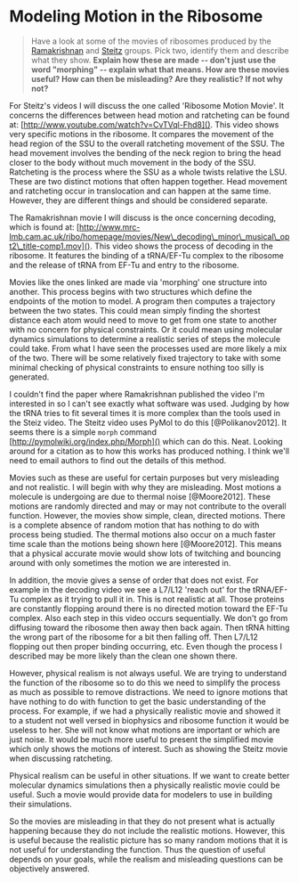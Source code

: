 # Modeling Motion in the Ribosome #

> Have a look at some of the movies of ribosomes produced by the
> [Ramakrishnan](http://www.mrc-lmb.cam.ac.uk/ribo/homepage/mov_and_overview.html)
> and [Steitz](http://www.yale.edu/steitz/movies.html) groups. Pick two,
> identify them and describe what they show. __Explain how these are made --
> don't just use the word "morphing" -- explain what that means. How are these
> movies useful? How can then be misleading? Are they realistic? If not why not?__

For Steitz's videos I will discuss the one called 'Ribosome Motion Movie'. It
concerns the differences between head motion and ratcheting can be found at:
[http://www.youtube.com/watch?v=CvTVql-Fhd8](). This video shows very specific
motions in the ribosome. It compares the movement of the head region of the SSU
to the overall ratcheting movement of the SSU. The head movement involves the
bending of the neck region to bring the head closer to the body without much
movement in the body of the SSU. Ratcheting is the process where the SSU as a
whole twists relative the LSU. These are two distinct motions that often
happen together. Head movement and ratcheting occur in translocation and can
happen at the same time. However, they are different things and should be
considered separate.

The Ramakrishnan movie I will discuss is the once concerning decoding, which is
found at:
[http://www.mrc-lmb.cam.ac.uk/ribo/homepage/movies/New\_decoding\_minor\_musical\_opt2\_title-comp1.mov]().
This video shows the process of decoding in the ribosome. It features the
binding of a tRNA/EF-Tu complex to the ribosome and the release of tRNA from
EF-Tu and entry to the ribosome.

Movies like the ones linked are made via 'morphing' one structure into another.
This process begins with two structures which define the endpoints of the motion
to model. A program then computes a trajectory between the two states. This
could mean simply finding the shortest distance each atom would need to move to
get from one state to another with no concern for physical constraints. Or it
could mean using molecular dynamics simulations to determine a realistic series
of steps the molecule could take. From what I have seen the processes used are
more likely a mix of the two.  There will be some relatively fixed trajectory to
take with some minimal checking of physical constraints to ensure nothing too
silly is generated.

I couldn't find the paper where Ramakrishnan published the video I'm interested
in so I can't see exactly what software was used. Judging by how the tRNA tries
to fit several times it is more complex than the tools used in the Steiz video.
The Steitz video uses PyMol to do this [@Polikanov2012]. It seems there is a
simple `morph` command [http://pymolwiki.org/index.php/Morph]() which can do
this. Neat. Looking around for a citation as to how this works has produced
nothing. I think we'll need to email authors to find out the details of this
method.

Movies such as these are useful for certain purposes but very misleading and not
realistic. I will begin with why they are misleading. Most motions a molecule is
undergoing are due to thermal noise [@Moore2012]. These motions are randomly
directed and may or may not contribute to the overall function. However, the
movies show simple, clean, directed motions. There is a complete absence of
random motion that has nothing to do with process being studied. The thermal
motions also occur on a much faster time scale than the motions being shown here
[@Moore2012]. This means that a physical accurate movie would show lots of
twitching and bouncing around with only sometimes the motion we are interested
in.

In addition, the movie gives a sense of order that does not exist. For example
in the decoding video we see a L7/L12 'reach out' for the tRNA/EF-Tu complex as
it trying to pull it in. This is not realistic at all. Those proteins are
constantly flopping around there is no directed motion toward the EF-Tu complex.
Also each step in this video occurs sequentially. We don't go from diffusing
toward the ribosome then away then back again. Then tRNA hitting the wrong part
of the ribosome for a bit then falling off. Then L7/L12 flopping out then proper
binding occurring, etc. Even though the process I described may be more likely
than the clean one shown there.

However, physical realism is not always useful. We are trying to understand the
function of the ribosome so to do this we need to simplify the process as much
as possible to remove distractions. We need to ignore motions that have nothing
to do with function to get the basic understanding of the process. For example,
if we had a physically realistic movie and showed it to a student not well
versed in biophysics and ribosome function it would be useless to her. She will
not know what motions are important or which are just noise. It would be much
more useful to present the simplified movie which only shows the motions of
interest. Such as showing the Steitz movie when discussing ratcheting.

Physical realism can be useful in other situations. If we want to create better
molecular dynamics simulations then a physically realistic movie could be
useful. Such a movie would provide data for modelers to use in building their
simulations. 

So the movies are misleading in that they do not present what is actually
happening because they do not include the realistic motions. However, this is
useful because the realistic picture has so many random motions that it is not
useful for understanding the function. Thus the question of useful depends on
your goals, while the realism and misleading questions can be objectively
answered.
